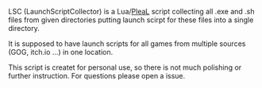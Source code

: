 LSC (LaunchScriptCollector) is a Lua/[PleaL](https://github.com/MisterNoNameLP/PleaL) script collecting all .exe and .sh files from given directories putting launch scirpt for these files into a single directory.

It is supposed to have launch scripts for all games from multiple sources (GOG, itch.io ...) in one location.

This script is createt for personal use, so there is not much polishing or further instruction. For questions please open a issue.